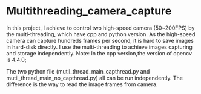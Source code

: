 # Multithreading_camera_capture
In this project, I achieve to control two high-speed camera (50~200FPS) by the multi-threading, which have cpp and python version.
As the high-speed camera can capture hundreds frames per second, it is hard to save images in hard-disk directly. I use the multi-threading to achieve images capturing and storage independently.
Note: In the cpp version,the version of opencv is 4.4.0;

The two python file (mutil_thread_main_capthread.py and mutil_thread_main_no_capthread.py) all can be run independently. The difference is the way to read the image frames from camera. 
